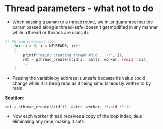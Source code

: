 # Thread parameters - what not to do

- When passing a param to a thread rotine, we must guarantee that the param passed along is thread-safe (doesn't get modified in any manner while a thread or threads are using it).

```c
// Thread creation loop
    for (i = 0; i < NTHREADS; i++)
    {
        printf("main: creating thread #%ld ...\n", i);
        ret = pthread_create(&tid[i], &attr, worker, (void *)&i);
        ...
    }
```

- Passing the variable by address is unsafe because its value could change while it is being read as it being simultaneously written to by main.

**Soultion**:

```c
ret = pthread_create(&tid[i], &attr, worker, (*void *)i);
```

- Now each worker thread receives a copy of the loop index, thus eliminating any race, making it safe.
